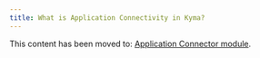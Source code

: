 ```yaml
---
title: What is Application Connectivity in Kyma?
---
```


This content has been moved to: [Application Connector module](https://kyma-project.io/#/application-connector-manager/user/README).